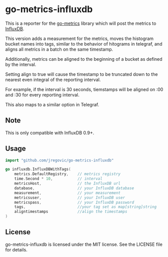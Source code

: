 go-metrics-influxdb
===================

This is a reporter for the [go-metrics](https://github.com/rcrowley/go-metrics) library which will post the metrics to [InfluxDB](https://influxdb.com/).

This version adds a measurement for the metrics, moves the histogram bucket names into tags, similar to the behavior of hitograms in telegraf, and aligns all metrics in a batch on the same timestamp.

Additionally, metrics can be aligned to the beginning of a bucket as defined by the interval.

Setting align to true will cause the timestamp to be truncated down to the nearest even integral of the reporting interval.

For example, if the interval is 30 seconds, tiemstamps will be aligned on :00 and :30 for every reporting interval.

This also maps to a similar option in Telegraf.

Note
----

This is only compatible with InfluxDB 0.9+.

Usage
-----

```go
import "github.com/jregovic/go-metrics-influxdb"

go influxdb.InfluxDBWithTags(
    metrics.DefaultRegistry,    // metrics registry
    time.Second * 10,           // interval
    metricsHost,                // the InfluxDB url
    database,                   // your InfluxDB database
    measurement,                // your measurement
    metricsuser,                // your InfluxDB user
    metricspass,                // your InfluxDB password
    tags,                       //your tag set as map[string]string
    aligntimestamps             //align the timestamps
)
```

License
-------

go-metrics-influxdb is licensed under the MIT license. See the LICENSE file for details.
